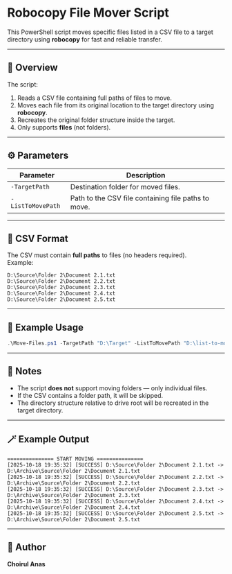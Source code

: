 # Robocopy File Mover Script

This PowerShell script moves specific files listed in a CSV file to a target directory using **robocopy** for fast and reliable transfer.

---

## 📘 Overview

The script:
1. Reads a CSV file containing full paths of files to move.
2. Moves each file from its original location to the target directory using **robocopy**.
3. Recreates the original folder structure inside the target.
4. Only supports **files** (not folders).

---

## ⚙️ Parameters

| Parameter | Description |
|------------|-------------|
| `-TargetPath` | Destination folder for moved files. |
| `-ListToMovePath` | Path to the CSV file containing file paths to move. |

---

## 🧩 CSV Format

The CSV must contain **full paths** to files (no headers required).  
Example:

```csv
D:\Source\Folder 2\Document 2.1.txt
D:\Source\Folder 2\Document 2.2.txt
D:\Source\Folder 2\Document 2.3.txt
D:\Source\Folder 2\Document 2.4.txt
D:\Source\Folder 2\Document 2.5.txt
```

---

## 🚀 Example Usage

```powershell
.\Move-Files.ps1 -TargetPath "D:\Target" -ListToMovePath "D:\list-to-move.csv"
```

---

## 🧠 Notes

- The script **does not** support moving folders — only individual files.
- If the CSV contains a folder path, it will be skipped.
- The directory structure relative to drive root will be recreated in the target directory.

---

## 🪄 Example Output

```
=============== START MOVING ===============
[2025-10-18 19:35:32] [SUCCESS] D:\Source\Folder 2\Document 2.1.txt -> D:\Archive\Source\Folder 2\Document 2.1.txt
[2025-10-18 19:35:32] [SUCCESS] D:\Source\Folder 2\Document 2.2.txt -> D:\Archive\Source\Folder 2\Document 2.2.txt
[2025-10-18 19:35:32] [SUCCESS] D:\Source\Folder 2\Document 2.3.txt -> D:\Archive\Source\Folder 2\Document 2.3.txt
[2025-10-18 19:35:32] [SUCCESS] D:\Source\Folder 2\Document 2.4.txt -> D:\Archive\Source\Folder 2\Document 2.4.txt
[2025-10-18 19:35:32] [SUCCESS] D:\Source\Folder 2\Document 2.5.txt -> D:\Archive\Source\Folder 2\Document 2.5.txt
```

---

## 📁 Author

**Choirul Anas**  
